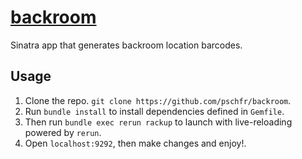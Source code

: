 # [backroom](https://backroom.herokuapp.com/)
Sinatra app that generates backroom location barcodes.

## Usage
1. Clone the repo. `git clone https://github.com/pschfr/backroom`.
2. Run `bundle install` to install dependencies defined in `Gemfile`.
3. Then run `bundle exec rerun rackup` to launch with live-reloading powered by `rerun`.
4. Open `localhost:9292`, then make changes and enjoy!.
